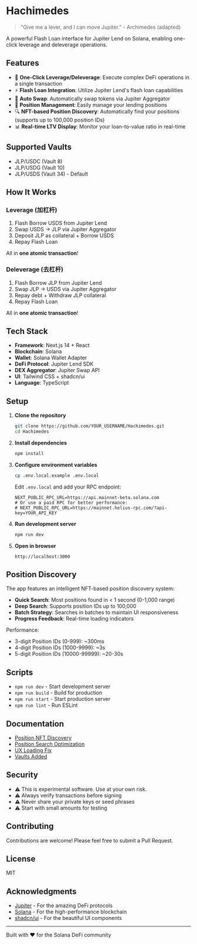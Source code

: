 # Hachimedes

> "Give me a lever, and I can move Jupiter." - Archimedes (adapted)

A powerful Flash Loan interface for Jupiter Lend on Solana, enabling one-click leverage and deleverage operations.

## Features

- 🚀 **One-Click Leverage/Deleverage**: Execute complex DeFi operations in a single transaction
- ⚡ **Flash Loan Integration**: Utilize Jupiter Lend's flash loan capabilities
- 🔄 **Auto Swap**: Automatically swap tokens via Jupiter Aggregator
- 🎯 **Position Management**: Easily manage your lending positions
- 🔍 **NFT-based Position Discovery**: Automatically find your positions (supports up to 100,000 position IDs)
- 📊 **Real-time LTV Display**: Monitor your loan-to-value ratio in real-time

## Supported Vaults

- JLP/USDC (Vault 8)
- JLP/USDG (Vault 10)
- JLP/USDS (Vault 34) - Default

## How It Works

### Leverage (加杠杆)
1. Flash Borrow USDS from Jupiter Lend
2. Swap USDS → JLP via Jupiter Aggregator
3. Deposit JLP as collateral + Borrow USDS
4. Repay Flash Loan

All in **one atomic transaction**!

### Deleverage (去杠杆)
1. Flash Borrow JLP from Jupiter Lend
2. Swap JLP → USDS via Jupiter Aggregator
3. Repay debt + Withdraw JLP collateral
4. Repay Flash Loan

All in **one atomic transaction**!

## Tech Stack

- **Framework**: Next.js 14 + React
- **Blockchain**: Solana
- **Wallet**: Solana Wallet Adapter
- **DeFi Protocol**: Jupiter Lend SDK
- **DEX Aggregator**: Jupiter Swap API
- **UI**: Tailwind CSS + shadcn/ui
- **Language**: TypeScript

## Setup

1. **Clone the repository**
   ```bash
   git clone https://github.com/YOUR_USERNAME/Hachimedes.git
   cd Hachimedes
   ```

2. **Install dependencies**
   ```bash
   npm install
   ```

3. **Configure environment variables**
   ```bash
   cp .env.local.example .env.local
   ```

   Edit `.env.local` and add your RPC endpoint:
   ```env
   NEXT_PUBLIC_RPC_URL=https://api.mainnet-beta.solana.com
   # Or use a paid RPC for better performance:
   # NEXT_PUBLIC_RPC_URL=https://mainnet.helius-rpc.com/?api-key=YOUR_API_KEY
   ```

4. **Run development server**
   ```bash
   npm run dev
   ```

5. **Open in browser**
   ```
   http://localhost:3000
   ```

## Position Discovery

The app features an intelligent NFT-based position discovery system:

- **Quick Search**: Most positions found in < 1 second (0-1,000 range)
- **Deep Search**: Supports position IDs up to 100,000
- **Batch Strategy**: Searches in batches to maintain UI responsiveness
- **Progress Feedback**: Real-time loading indicators

Performance:
- 3-digit Position IDs (0-999): ~300ms
- 4-digit Position IDs (1000-9999): ~3s
- 5-digit Position IDs (10000-99999): ~20-30s

## Scripts

- `npm run dev` - Start development server
- `npm run build` - Build for production
- `npm run start` - Start production server
- `npm run lint` - Run ESLint

## Documentation

- [Position NFT Discovery](./POSITION_NFT_DISCOVERY.md)
- [Position Search Optimization](./POSITION_SEARCH_OPTIMIZATION.md)
- [UX Loading Fix](./UX_FIX_LOADING.md)
- [Vaults Added](./VAULTS_ADDED.md)

## Security

- ⚠️ This is experimental software. Use at your own risk.
- ⚠️ Always verify transactions before signing
- ⚠️ Never share your private keys or seed phrases
- ⚠️ Start with small amounts for testing

## Contributing

Contributions are welcome! Please feel free to submit a Pull Request.

## License

MIT

## Acknowledgments

- [Jupiter](https://jup.ag/) - For the amazing DeFi protocols
- [Solana](https://solana.com/) - For the high-performance blockchain
- [shadcn/ui](https://ui.shadcn.com/) - For the beautiful UI components

---

Built with ❤️ for the Solana DeFi community

